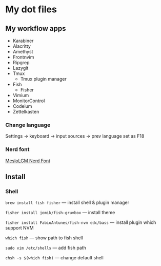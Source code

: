 # My dot files

## My workflow apps

- Karabiner
- Alacritty
- Amethyst
- Frontnvim
- Ripgrep
- Lazygit
- Tmux
  - Tmux plugin manager
- Fish
  - Fisher
- Vimium
- MonitorControl
- Codeium
- Zettelkasten

### Change language

Settings -> keyboard -> input sources -> prev language set as F18

### Nerd font

[MesloLGM Nerd Font](https://www.nerdfonts.com/font-downloads)

## Install

### Shell

`brew install fish fisher` — install shell & plugin manager

`fisher install jomik/fish-gruvbox` — install theme

`fisher install FabioAntunes/fish-nvm edc/bass` — install plugin which support NVM

`which fish` — show path to fish shell

`sudo vim /etc/shells` — add fish path

`chsh -s $(which fish)` — change default shell
